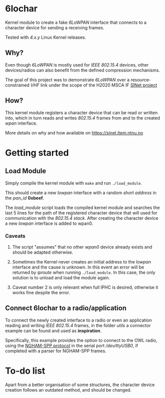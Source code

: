 # 6lochar

Kernel module to create a fake _6LoWPAN_ interface that connects to a character device for sending a receiving frames.

Tested with _4.x.y_ Linux Kernel releases.

## Why?

Even though _6LoWPAN_ is mostly used for _IEEE 802.15.4_ devices, other devices/radios can also benefit from the defined compression mechanisms.

The goal of this project was to demonstrate _6LoWPAN_ over a resource-constrained _VHF_ link under the scope of the H2020 MSCA IF [SINet project](https://sinet.item.ntnu.no)

## How?

This kernel module registers a character device that can be read or written into, which in turn reads and writes _802.15.4_ frames from and to the created _wpan_ interface.

More details on why and how available on https://sinet.item.ntnu.no

# Getting started

## Load Module

Simply compile the kernel module with `make` and run `./load_module`.

This should create a new _lowpan_ interface with a random _short address_ in the _pan_id_ **0xbeef**.

The _load_module_ script loads the compiled kernel module and searches the last 5 lines for the path of the registered character device that will used for communication with the _802.15.4 stack_. After creating the character device a new _lowpan_ interface is added to wpan0.

### Caveats

1. The script "assumes" that no other _wpan0_ device already exists and should be adapted otherwise.

2. Sometimes the Kernel never creates an initial address to the _lowpan_ interface and the cause is unknown. In this event an error will be returned by _iproute_ when running `./load_module`. In this case, the only solution is to unload and load the module again.

3. Caveat number 2 is only relevant when full IPHC is desired, otherwise it works fine despite the error.



## Connect 6lochar to a radio/application

To connect the newly created interface to a radio or even an application reading and writing _IEEE 802.15.4_ frames, in the folder _utils_ a connector example can be found and used as **inspiration**.

Specifically, this example provides the option to connect to the OWL radio, using the [NGHAM-SPP protocol](https://github.com/skagmo/ngham) in the serial port _/dev/ttyUSB0_, if completed with a parser for NGHAM-SPP frames.


# To-do list

Apart from a better organisation of some structures, the character device creation follows an outdated method, and should be changed.
